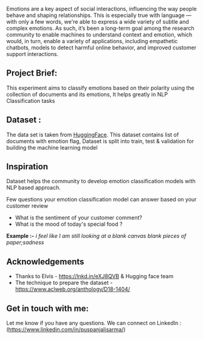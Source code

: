 Emotions are a key aspect of social interactions, influencing the way people behave and shaping relationships. This is especially true with language — with only a few words, we're able to express a wide variety of subtle and complex emotions. As such, it’s been a long-term goal among the research community to enable machines to understand context and emotion, which would, in turn, enable a variety of applications, including empathetic chatbots, models to detect harmful online behavior, and improved customer support interactions.

## Project Brief: 
This experiment aims to classify emotions based on their polarity using the collection of documents and its emotions, It helps greatly in NLP Classification tasks

## Dataset :
The data set is taken from [HuggingFace](https://huggingface.co/datasets/emotion). This dataset contains list of documents with emotion flag, Dataset is split into train, test & validation for building the machine learning model

## Inspiration
Dataset helps the community to develop emotion classification models with NLP based approach.

Few questions your emotion classification model can answer based on your customer review

- What is the sentiment of your customer comment?
- What is the mood of today's special food ?

**Example :-**
_i feel like I am still looking at a blank canvas blank pieces of paper;sadness_

## Acknowledgements
- Thanks to Elvis - https://lnkd.in/eXJ8QVB & Hugging face team
- The technique to prepare the dataset - https://www.aclweb.org/anthology/D18-1404/

## Get in touch with me: 

Let me know if you have any questions. We can connect on LinkedIn : (https://www.linkedin.com/in/puspanjalisarma/)

